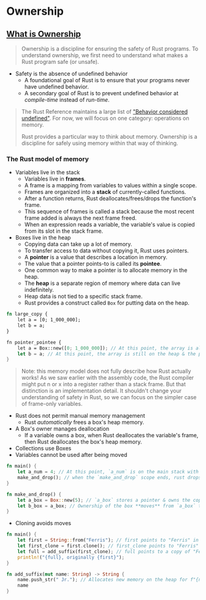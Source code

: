 # Ownership

## [What is Ownership](https://rust-book.cs.brown.edu/ch04-01-what-is-ownership.html)

> Ownership is a discipline for ensuring the safety of Rust programs. To understand ownership, we first need to understand what makes a Rust program safe (or unsafe).

- Safety is the absence of undefined behavior
  - A foundational goal of Rust is to ensure that your programs never have undefined behavior.
  - A secondary goal of Rust is to prevent undefined behavior at *compile-time* instead of *run-time*.

> The Rust Reference maintains a large list of ["Behavior considered undefined"](https://doc.rust-lang.org/reference/behavior-considered-undefined.html).
> For now, we will focus on one category: operations on memory.
>
> Rust provides a particular way to think about memory. Ownership is a discipline for safely using memory within that way of thinking.

### The Rust model of memory

- Variables live in the stack
  - Variables live in **frames**.
  - A frame is a mapping from variables to values within a single scope.
  - Frames are organized into a **stack** of currently-called functions.
  - After a function returns, Rust deallocates/frees/drops the function's frame.
  - This sequence of frames is called a stack because the most recent frame added is always the next frame freed.
  - When an expression reads a variable, the variable's value is copied from its slot in the stack frame.
- Boxes live in the heap
  - Copying data can take up a lot of memory.
  - To transfer access to data without copying it, Rust uses pointers.
  - A **pointer** is a value that describes a location in memory.
  - The value that a pointer points-to is called its **pointee**.
  - One common way to make a pointer is to allocate memory in the heap.
  - The **heap** is a separate region of memory where data can live indefinitely.
  - Heap data is not tied to a specific stack frame.
  - Rust provides a construct called `Box` for putting data on the heap.

```rust
fn large_copy {
    let a = [0; 1_000_000];
    let b = a;
}

fn pointer_pointee {
    let a = Box::new([0; 1_000_000]); // At this point, the array is allocated on the heap & a stores a pointer
    let b = a; // At this point, the array is still on the heap & the pointer is copied (moved?) from a into b
}
```

> Note: this memory model does not fully describe how Rust actually works!
> As we saw earlier with the assembly code, the Rust compiler might put n or x into a register rather than a stack frame.
> But that distinction is an implementation detail.
> It shouldn't change your understanding of safety in Rust, so we can focus on the simpler case of frame-only variables.

- Rust does not permit manual memory management
  - Rust *automatically* frees a box's heap memory.
- A Box's owner manages deallocation
  - If a variable owns a box, when Rust deallocates the variable's frame, then Rust deallocates the box's heap memory.
- Collections use Boxes
- Variables cannot be used after being moved

```rust
fn main() {
    let a_num = 4; // At this point, `a_num` is on the main stack with a copy of 4
    make_and_drop(); // when the `make_and_drop` scope ends, rust drops the `a_box` pointer from the stack & also deallocates the heap copy of 5 that `a_box` owned
}

fn make_and_drop() {
    let a_box = Box::new(5); // `a_box` stores a pointer & owns the copy of 5 on the heap
    let b_box = a_box; // Ownership of the box **moves** from `a_box` to `b_box`; `a_box` can no longer be used
}
```

- Cloning avoids moves

```rust
fn main() {
    let first = String::from("Ferris"); // first points to "Ferris" in heap memory
    let first_clone = first.clone(); // first_clone points to "Ferris" in a separate heap memory location
    let full = add_suffix(first_clone); // full points to a copy of "Ferris Jr." and first_clone points to deallocated memory (previously the separate heap copy of "Ferris")
    println!("{full}, originally {first}");
}

fn add_suffix(mut name: String) -> String {
    name.push_str(" Jr."); // Allocates new memory on the heap for f"{name} Jr.", updates the pointer, and deallocates the previous heap memory
    name
}
```
